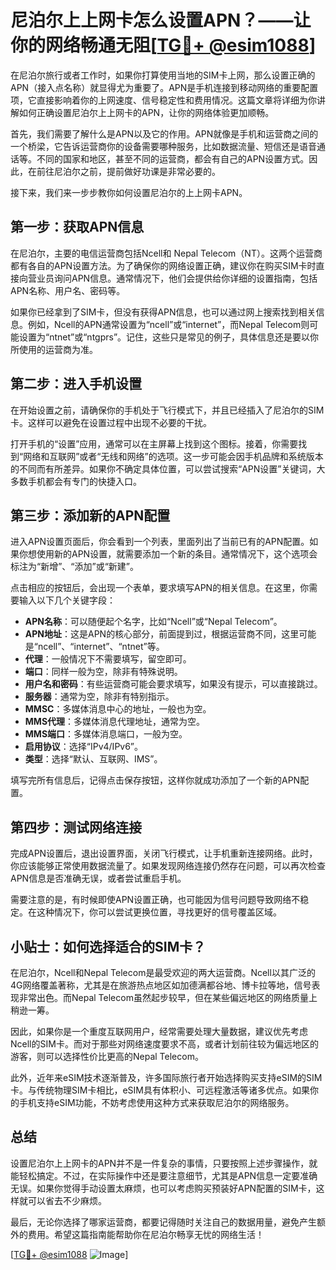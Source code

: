 # 尼泊尔上上网卡怎么设置APN？——让你的网络畅通无阻[[TG💪+ @esim1088](https://t.me/s/esim1088)]

在尼泊尔旅行或者工作时，如果你打算使用当地的SIM卡上网，那么设置正确的APN（接入点名称）就显得尤为重要了。APN是手机连接到移动网络的重要配置项，它直接影响着你的上网速度、信号稳定性和费用情况。这篇文章将详细为你讲解如何正确设置尼泊尔上上网卡的APN，让你的网络体验更加顺畅。

首先，我们需要了解什么是APN以及它的作用。APN就像是手机和运营商之间的一个桥梁，它告诉运营商你的设备需要哪种服务，比如数据流量、短信还是语音通话等。不同的国家和地区，甚至不同的运营商，都会有自己的APN设置方式。因此，在前往尼泊尔之前，提前做好功课是非常必要的。

接下来，我们来一步步教你如何设置尼泊尔的上上网卡APN。

## 第一步：获取APN信息

在尼泊尔，主要的电信运营商包括Ncell和 Nepal Telecom（NT）。这两个运营商都有各自的APN设置方法。为了确保你的网络设置正确，建议你在购买SIM卡时直接向营业员询问APN信息。通常情况下，他们会提供给你详细的设置指南，包括APN名称、用户名、密码等。

如果你已经拿到了SIM卡，但没有获得APN信息，也可以通过网上搜索找到相关信息。例如，Ncell的APN通常设置为“ncell”或“internet”，而Nepal Telecom则可能设置为“ntnet”或“ntgprs”。记住，这些只是常见的例子，具体信息还是要以你所使用的运营商为准。

## 第二步：进入手机设置

在开始设置之前，请确保你的手机处于飞行模式下，并且已经插入了尼泊尔的SIM卡。这样可以避免在设置过程中出现不必要的干扰。

打开手机的“设置”应用，通常可以在主屏幕上找到这个图标。接着，你需要找到“网络和互联网”或者“无线和网络”的选项。这一步可能会因手机品牌和系统版本的不同而有所差异。如果你不确定具体位置，可以尝试搜索“APN设置”关键词，大多数手机都会有专门的快捷入口。

## 第三步：添加新的APN配置

进入APN设置页面后，你会看到一个列表，里面列出了当前已有的APN配置。如果你想使用新的APN设置，就需要添加一个新的条目。通常情况下，这个选项会标注为“新增”、“添加”或“新建”。

点击相应的按钮后，会出现一个表单，要求填写APN的相关信息。在这里，你需要输入以下几个关键字段：

- **APN名称**：可以随便起个名字，比如“Ncell”或“Nepal Telecom”。
- **APN地址**：这是APN的核心部分，前面提到过，根据运营商不同，这里可能是“ncell”、“internet”、“ntnet”等。
- **代理**：一般情况下不需要填写，留空即可。
- **端口**：同样一般为空，除非有特殊说明。
- **用户名和密码**：有些运营商可能会要求填写，如果没有提示，可以直接跳过。
- **服务器**：通常为空，除非有特别指示。
- **MMSC**：多媒体消息中心的地址，一般也为空。
- **MMS代理**：多媒体消息代理地址，通常为空。
- **MMS端口**：多媒体消息端口，一般为空。
- **启用协议**：选择“IPv4/IPv6”。
- **类型**：选择“默认、互联网、IMS”。

填写完所有信息后，记得点击保存按钮，这样你就成功添加了一个新的APN配置。

## 第四步：测试网络连接

完成APN设置后，退出设置界面，关闭飞行模式，让手机重新连接网络。此时，你应该能够正常使用数据流量了。如果发现网络连接仍然存在问题，可以再次检查APN信息是否准确无误，或者尝试重启手机。

需要注意的是，有时候即使APN设置正确，也可能因为信号问题导致网络不稳定。在这种情况下，你可以尝试更换位置，寻找更好的信号覆盖区域。

## 小贴士：如何选择适合的SIM卡？

在尼泊尔，Ncell和Nepal Telecom是最受欢迎的两大运营商。Ncell以其广泛的4G网络覆盖著称，尤其是在旅游热点地区如加德满都谷地、博卡拉等地，信号表现非常出色。而Nepal Telecom虽然起步较早，但在某些偏远地区的网络质量上稍逊一筹。

因此，如果你是一个重度互联网用户，经常需要处理大量数据，建议优先考虑Ncell的SIM卡。而对于那些对网络速度要求不高，或者计划前往较为偏远地区的游客，则可以选择性价比更高的Nepal Telecom。

此外，近年来eSIM技术逐渐普及，许多国际旅行者开始选择购买支持eSIM的SIM卡。与传统物理SIM卡相比，eSIM具有体积小、可远程激活等诸多优点。如果你的手机支持eSIM功能，不妨考虑使用这种方式来获取尼泊尔的网络服务。

## 总结

设置尼泊尔上上网卡的APN并不是一件复杂的事情，只要按照上述步骤操作，就能轻松搞定。不过，在实际操作中还是要注意细节，尤其是APN信息一定要准确无误。如果你觉得手动设置太麻烦，也可以考虑购买预装好APN配置的SIM卡，这样就可以省去不少麻烦。

最后，无论你选择了哪家运营商，都要记得随时关注自己的数据用量，避免产生额外的费用。希望这篇指南能帮助你在尼泊尔畅享无忧的网络生活！

[[TG💪+ @esim1088](https://t.me/s/esim1088) ![Image](https://i.postimg.cc/4NQfJmqS/Snipaste-2025-05-13-00-14-12.png)]